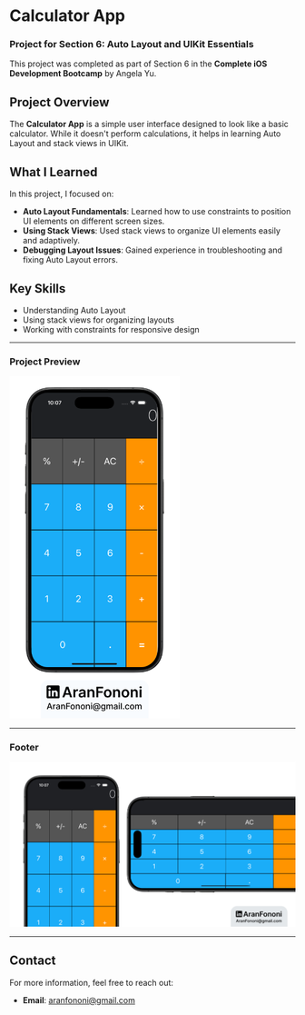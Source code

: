 # Calculator App

### Project for Section 6: **Auto Layout and UIKit Essentials**  
This project was completed as part of Section 6 in the **Complete iOS Development Bootcamp** by Angela Yu.

## Project Overview
The **Calculator App** is a simple user interface designed to look like a basic calculator. While it doesn't perform calculations, it helps in learning Auto Layout and stack views in UIKit.

## What I Learned
In this project, I focused on:
- **Auto Layout Fundamentals**: Learned how to use constraints to position UI elements on different screen sizes.
- **Using Stack Views**: Used stack views to organize UI elements easily and adaptively.
- **Debugging Layout Issues**: Gained experience in troubleshooting and fixing Auto Layout errors.

## Key Skills
- Understanding Auto Layout
- Using stack views for organizing layouts
- Working with constraints for responsive design

---

### Project Preview
<img src="./Documents/Readme.png" alt="Calculator App Preview" width="300px">

---

### Footer
![Footer Image](./Documents/Linkedin.jpg)

---

## Contact
For more information, feel free to reach out:  
- **Email**: [aranfononi@gmail.com](mailto:aranfononi@gmail.com)  

